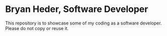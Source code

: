 # Bryan Heder, Software Developer

This repository is to showcase some of my coding as a software developer.<br>
Please do not copy or reuse it.
